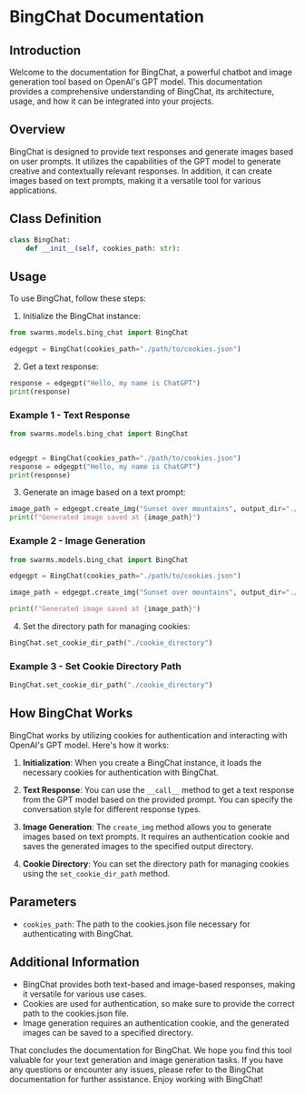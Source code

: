 # BingChat Documentation

## Introduction

Welcome to the documentation for BingChat, a powerful chatbot and image generation tool based on OpenAI's GPT model. This documentation provides a comprehensive understanding of BingChat, its architecture, usage, and how it can be integrated into your projects.

## Overview

BingChat is designed to provide text responses and generate images based on user prompts. It utilizes the capabilities of the GPT model to generate creative and contextually relevant responses. In addition, it can create images based on text prompts, making it a versatile tool for various applications.

## Class Definition

```python
class BingChat:
    def __init__(self, cookies_path: str):
```

## Usage

To use BingChat, follow these steps:

1. Initialize the BingChat instance:

```python
from swarms.models.bing_chat import BingChat

edgegpt = BingChat(cookies_path="./path/to/cookies.json")
```

2. Get a text response:

```python
response = edgegpt("Hello, my name is ChatGPT")
print(response)
```

### Example 1 - Text Response

```python
from swarms.models.bing_chat import BingChat


edgegpt = BingChat(cookies_path="./path/to/cookies.json")
response = edgegpt("Hello, my name is ChatGPT")
print(response)
```

3. Generate an image based on a text prompt:

```python
image_path = edgegpt.create_img("Sunset over mountains", output_dir="./output", auth_cookie="your_auth_cookie")
print(f"Generated image saved at {image_path}")
```

### Example 2 - Image Generation

```python
from swarms.models.bing_chat import BingChat

edgegpt = BingChat(cookies_path="./path/to/cookies.json")

image_path = edgegpt.create_img("Sunset over mountains", output_dir="./output", auth_cookie="your_auth_cookie")

print(f"Generated image saved at {image_path}")
```

4. Set the directory path for managing cookies:

```python
BingChat.set_cookie_dir_path("./cookie_directory")
```

### Example 3 - Set Cookie Directory Path

```python
BingChat.set_cookie_dir_path("./cookie_directory")
```

## How BingChat Works

BingChat works by utilizing cookies for authentication and interacting with OpenAI's GPT model. Here's how it works:

1. **Initialization**: When you create a BingChat instance, it loads the necessary cookies for authentication with BingChat.

2. **Text Response**: You can use the `__call__` method to get a text response from the GPT model based on the provided prompt. You can specify the conversation style for different response types.

3. **Image Generation**: The `create_img` method allows you to generate images based on text prompts. It requires an authentication cookie and saves the generated images to the specified output directory.

4. **Cookie Directory**: You can set the directory path for managing cookies using the `set_cookie_dir_path` method.

## Parameters

- `cookies_path`: The path to the cookies.json file necessary for authenticating with BingChat.

## Additional Information

- BingChat provides both text-based and image-based responses, making it versatile for various use cases.
- Cookies are used for authentication, so make sure to provide the correct path to the cookies.json file.
- Image generation requires an authentication cookie, and the generated images can be saved to a specified directory.

That concludes the documentation for BingChat. We hope you find this tool valuable for your text generation and image generation tasks. If you have any questions or encounter any issues, please refer to the BingChat documentation for further assistance. Enjoy working with BingChat!
